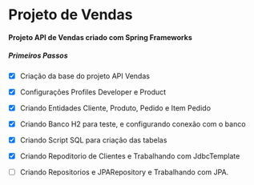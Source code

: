 # Projeto de Vendas
#### Projeto API de Vendas criado com Spring Frameworks

##### Primeiros Passos
- [x] Criação da base do projeto API Vendas 
- [x] Configurações Profiles Developer e Product
- [x] Criando Entidades Cliente, Produto, Pedido e Item Pedido
- [x] Criando Banco H2 para teste, e configurando conexão com o banco
- [x] Criando Script SQL para criação das tabelas
- [x] Criando Repoditorio de Clientes e Trabalhando com JdbcTemplate
- [ ] Criando Repositorios e JPARepository e Trabalhando com JPA.
 
